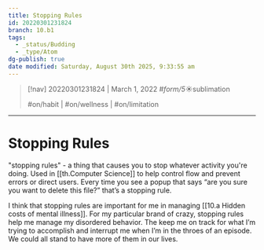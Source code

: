 ```yaml
---
title: Stopping Rules
id: 20220301231824
branch: 10.b1
tags:
  - _status/Budding
  - _type/Atom
dg-publish: true
date modified: Saturday, August 30th 2025, 9:33:55 am
---
```


> [!nav]
> 20220301231824 | March 1, 2022
> #_form/5_☀︎sublimation 
>
> #on/habit | #on/wellness | #on/limitation 

---

# Stopping Rules

"stopping rules" - a thing that causes you to stop whatever activity you're doing. Used in [[th.Computer Science]] to help control flow and prevent errors or direct users. Every time you see a popup that says “are you sure you want to delete this file?” that’s a stopping rule.

I think that stopping rules are important for me in managing [[10.a Hidden costs of mental illness]]. For my particular brand of crazy, stopping rules help me manage my disordered behavior. The keep me on track for what I’m trying to accomplish and interrupt me when I’m in the throes of an episode. We could all stand to have more of them in our lives.
